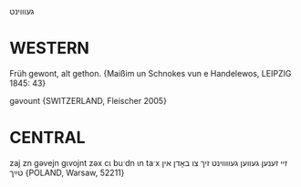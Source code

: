 געוווינט

WESTERN
========

Früh gewont, alt gethon.
{Maißim un Schnokes vun e Handelewos, LEIPZIG 1845: 43}

gəvount {SWITZERLAND, Fleischer 2005}

CENTRAL
========

zaj zn gəvejn gɩvojnt zəx cɩ buˑdn ɩn taˑx זיי זענען געווען געווווינט זיך צו באָדן אין טײַך {POLAND, Warsaw, 52211}